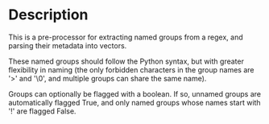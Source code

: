 # Description

This is a pre-processor for extracting named groups from a regex, and parsing their metadata into vectors.

These named groups should follow the Python syntax, but with greater flexibility in naming (the only forbidden characters in the group names are '>' and '\0', and multiple groups can share the same name).

Groups can optionally be flagged with a boolean. If so, unnamed groups are automatically flagged True, and only named groups whose names start with '!' are flagged False.
